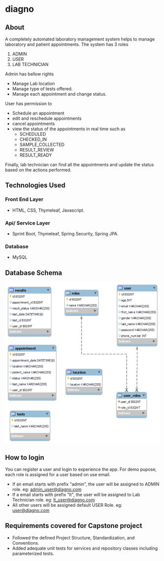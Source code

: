 # diagno

## About
A completely automated laboratory management system helps to manage laboratory and patient appointments. The system has 3 roles
1. ADMIN
2. USER
3. LAB TECHNICIAN

Admin has bellow rights
- Manage Lab location
- Manage type of tests offered.
- Manage each appointment and change status.

User has permission to
- Schedule an appointment
- edit and reschedule appointments
- cancel appointments
- view the status of the appointments in real time such as
  - SCHEDULED
  - CHECKED_IN
  - SAMPLE_COLLECTED
  - RESULT_REVIEW
  - RESULT_READY

Finally, lab technician can find all the appointments and update the status based on the actions performed.

## Technologies Used

### Front End Layer
- HTML, CSS, Thymeleaf, Javascript.
### Api/ Service Layer
- Sprint Boot, Thymeleaf, Spring Security, Spring JPA.
### Database
- MySQL

## Database Schema
![](db_schema.png)
## How to login

You can register a user and login to experience the app. For demo pupose, each role is assigned for a user based on use email. 
   - If an email starts with prefix "admin", the user will be assigned to ADMIN role.
       eg: admin_user@diagno.com
   - If a email starts with prefix "lt", the user will be assigned to Lab Technician role.
       eg: lt_user@diagno.com
   - All other users will be assigned default USER Role.
       eg: user@diagno.com

## Requirements covered for Capstone project
- Followed the defined Project Structure, Standardization, and Conventions.
- Added adequate unit tests for services and repository classes including parameterized tests.
  


